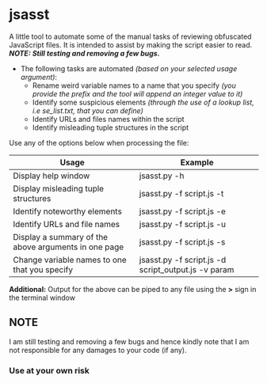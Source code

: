 # jsasst 
A little tool to automate some of the manual tasks of reviewing obfuscated JavaScript files. It is intended to assist by making the script easier to read. ***NOTE:  Still testing and removing a few bugs.***
* The following tasks are automated *(based on your selected usage argument)*:  
  * Rename weird variable names to a name that you specify *(you provide the prefix and the tool will append an integer value to it)* 
  * Identify some suspicious elements *(through the use of a lookup list, i.e se_list.txt, that you can define)* 
  * Identify URLs and files names within the script 
  * Identify misleading tuple structures in the script   

Use any of the options below when processing the file:

Usage | Example
------------ | -------------
Display help window | jsasst.py -h
Display misleading tuple structures | jsasst.py -f script.js -t
Identify noteworthy elements  | jsasst.py -f script.js -e
Identify URLs and file names  | jsasst.py -f script.js -u
Display a summary of the above arguments in one page | jsasst.py -f script.js -s
Change variable names to one that you specify | jsasst.py -f script.js -d script_output.js -v param

**Additional:**  Output for the above can be piped to any file using the **>** sign in the terminal window

<h2>NOTE</h2>  
I am still testing and removing a few bugs and hence kindly note that I am not responsible for any damages to your code (if any). 
<h3>Use at your own risk</h3> 
